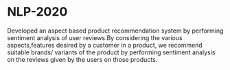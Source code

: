 # NLP-2020
Developed an aspect based product recommendation system by performing sentiment analysis of user reviews.By considering the various aspects,features desired by a customer in a product, we recommend suitable brands/ variants of the product by performing sentiment analysis on the reviews given by the users on those products.
